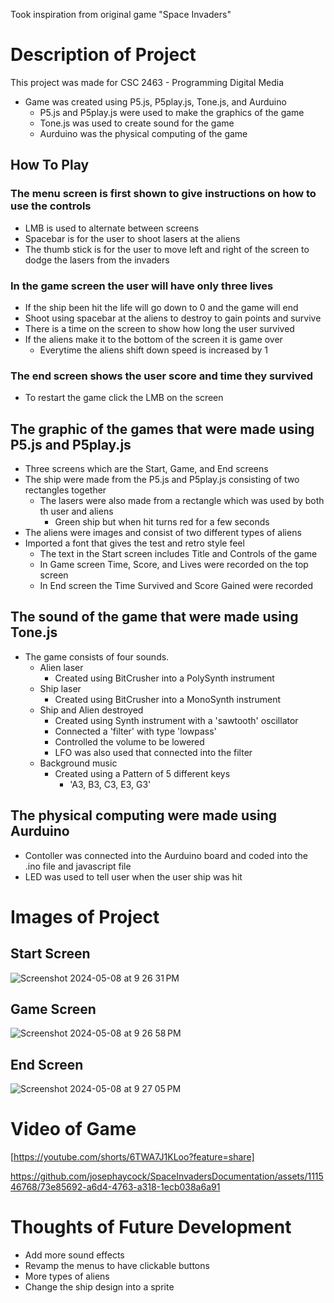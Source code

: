 Took inspiration from original game "Space Invaders"

# Description of Project
This project was made for CSC 2463 - Programming Digital Media
- Game was created using P5.js, P5play.js, Tone.js, and Aurduino
  - P5.js and P5play.js were used to make the graphics of the game
  - Tone.js was used to create sound for the game
  - Aurduino was the physical computing of the game

## How To Play
### The menu screen is first shown to give instructions on how to use the controls
- LMB is used to alternate between screens
- Spacebar is for the user to shoot lasers at the aliens
- The thumb stick is for the user to move left and right of the screen to dodge the lasers from the invaders
### In the game screen the user will have only three lives
- If the ship been hit the life will go down to 0 and the game will end
- Shoot using spacebar at the aliens to destroy to gain points and survive
- There is a time on the screen to show how long the user survived
- If the aliens make it to the bottom of the screen it is game over
  - Everytime the aliens shift down speed is increased by 1
### The end screen shows the user score and time they survived
- To restart the game click the LMB on the screen

## The graphic of the games that were made using P5.js and P5play.js
- Three screens which are the Start, Game, and End screens
- The ship were made from the P5.js and P5play.js consisting of two rectangles together
  - The lasers were also made from a rectangle which was used by both th user and aliens
    - Green ship but when hit turns red for a few seconds
- The aliens were images and consist of two different types of aliens
- Imported a font that gives the test and retro style feel
  - The text in the Start screen includes Title and Controls of the game
  - In Game screen Time, Score, and Lives were recorded on the top screen
  - In End screen the Time Survived and Score Gained were recorded

## The sound of the game that were made using Tone.js
- The game consists of four sounds.
  - Alien laser
    - Created using BitCrusher into a PolySynth instrument
  - Ship laser
    - Created using BitCrusher into a MonoSynth instrument
  - Ship and Alien destroyed
    - Created using Synth instrument with a 'sawtooth' oscillator
    - Connected a 'filter' with type 'lowpass'
    - Controlled the volume to be lowered
    - LFO was also used that connected into the filter
  - Background music
    - Created using a Pattern of 5 different keys
      - 'A3, B3, C3, E3, G3'

## The physical computing were made using Aurduino
- Contoller was connected into the Aurduino board and coded into the .ino file and javascript file
- LED was used to tell user when the user ship was hit

# Images of Project
## Start Screen
![Screenshot 2024-05-08 at 9 26 31 PM](https://github.com/josephaycock/SpaceInvadersDocumentation/assets/111546768/9f6631bd-b0b0-4abc-ad94-fdda631ed896)
## Game Screen
![Screenshot 2024-05-08 at 9 26 58 PM](https://github.com/josephaycock/SpaceInvadersDocumentation/assets/111546768/b6feb608-6bb3-4b57-a0cb-de014a2b7b9b)
## End Screen
![Screenshot 2024-05-08 at 9 27 05 PM](https://github.com/josephaycock/SpaceInvadersDocumentation/assets/111546768/b89b76c7-996b-422f-919c-391b5bb1f44c)

# Video of Game
[https://youtube.com/shorts/6TWA7J1KLoo?feature=share]

https://github.com/josephaycock/SpaceInvadersDocumentation/assets/111546768/73e85692-a6d4-4763-a318-1ecb038a6a91

# Thoughts of Future Development
- Add more sound effects
- Revamp the menus to have clickable buttons
- More types of aliens
- Change the ship design into a sprite

